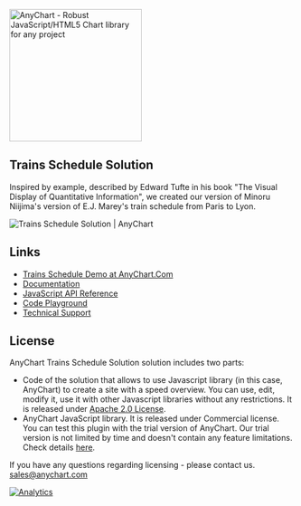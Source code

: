 [<img src="https://cdn.anychart.com/images/logo-transparent-segoe.png?2" width="234px" alt="AnyChart - Robust JavaScript/HTML5 Chart library for any project">](http://www.anychart.com)

## Trains Schedule Solution
Inspired by example, described by Edward Tufte in his book "The Visual Display of Quantitative Information", we created our version of Minoru Niijima's version of E.J. Marey's train schedule from Paris to Lyon.

<img src="http://static.anychart.com/images/github/trains-schedule-solution.png" alt="Trains Schedule Solution | AnyChart">

## Links
* [Trains Schedule Demo at AnyChart.Com](https://www.anychart.com/solutions/trains_schedule/)
* [Documentation](https://docs.anychart.com)
* [JavaScript API Reference](https://api.anychart.com)
* [Code Playground](https://playground.anychart.com)
* [Technical Support](https://anychart.com/support)

## License
AnyChart Trains Schedule Solution solution includes two parts:
- Code of the solution that allows to use Javascript library (in this case, AnyChart) to create a site with a speed overview. You can use, edit, modify it, use it with other Javascript libraries without any restrictions. It is released under [Apache 2.0 License](https://github.com/anychart-solutions/train-schedule-solution/blob/master/LICENSE).
- AnyChart JavaScript library. It is released under Commercial license. You can test this plugin with the trial version of AnyChart. Our trial version is not limited by time and doesn't contain any feature limitations. Check details [here](https://www.anychart.com/buy/).

If you have any questions regarding licensing - please contact us. <sales@anychart.com>

[![Analytics](https://ga-beacon.appspot.com/UA-228820-4/Solutions/train-schedule-solution?pixel&useReferer)](https://github.com/igrigorik/ga-beacon)